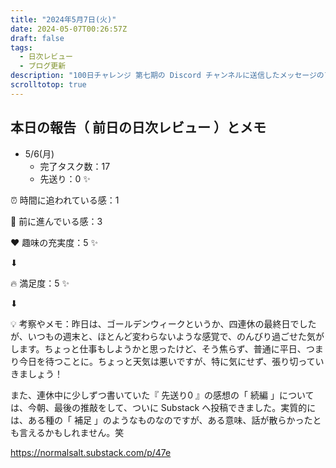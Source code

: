 ```yaml
---
title: "2024年5月7日(火)"
date: 2024-05-07T00:26:57Z
draft: false
tags:
  - 日次レビュー
  - ブログ更新
description: "100日チャレンジ 第七期の Discord チャンネルに送信したメッセージのアーカイブ"
scrolltotop: true
---
```


## 本日の報告（ 前日の日次レビュー ）とメモ

- 5/6(月)
  - 完了タスク数：17
  - 先送り：0 ✨

⏰ 時間に追われている感：1

💪 前に進んでいる感：3

❤️ 趣味の充実度：5 ✨

⬇︎

🔥 満足度：5 ✨

⬇︎

💡 考察やメモ：昨日は、ゴールデンウィークというか、四連休の最終日でしたが、いつもの週末と、ほとんど変わらないような感覚で、のんびり過ごせた気がします。ちょっと仕事もしようかと思ったけど、そう焦らず、普通に平日、つまり今日を待つことに。ちょっと天気は悪いですが、特に気にせず、張り切っていきましょう！

また、連休中に少しずつ書いていた『 先送り0 』の感想の「 続編 」については、今朝、最後の推敲をして、ついに Substack へ投稿できました。実質的には、ある種の「 補足 」のようなものなのですが、ある意味、話が散らかったとも言えるかもしれません。笑

https://normalsalt.substack.com/p/47e
